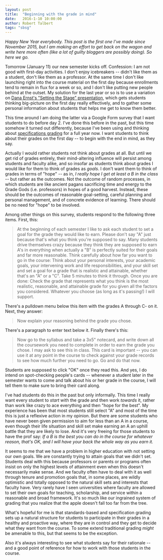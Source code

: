```yaml
---
layout: post
title:  "Beginning with the grade in mind"
date:   2016-1-10 10:00:00   
author: Robert Talbert
tags: "sbsg"
---
```


_Happy New Year everybody. This post is the first one I've made since November 2015, but I am making an effort to get back on the wagon and write here more often (like a lot of guilty bloggers are possibly doing). So here we go._

Tomorrow (January 11) our new semester kicks off. Confession: I am not good with first-day activities. I don't enjoy icebreakers -- didn't like them as a student, don't like them as a professor. At the same time I don't like launching right into the course material on the first day because enrollments tend to remain in flux for a week or so, and I don't like putting new people behind at the outset. My solution for the last year or so is to use a variation on [Dana Ernst's "Setting the Stage" presentation](http://danaernst.com/setting-the-stage/), which gets students thinking big-picture on the first day really effectively, and to gather some personal information about students that helps me get to know them better. 

This time around I am doing the latter via a Google Form survey that I want students to do before day 2. I've done this before in the past, but this time somehow it turned out differently, because I've been using and thinking about [specifications grading](http://www.utimes.pitt.edu/?p=30598) for a full year now. I want students to think about their grades on the first day -- to begin with the end in mind, as they say. 

Actually I would rather students not think about grades at all. But until we get rid of grades entirely, their mind-altering influence will persist among students and faculty alike, and so insofar as students think about grades I would like for them to think of grades as _goals_. I don't want them to think of grades in terms of "hope" -- as in, _I really hope I get at least a B in the class_ -- but rather as the outcomes. Not the outcome of random processes, in which students are like ancient pagans sacrificing time and energy to the Grade Gods (i.e. professors) in hopes of a good harvest. Instead, these should be the outcomes of reasonable goal-setting, careful planning and personal management, and of concrete evidence of learning. There should be no need for "hope" to be involved. 

Among other things on this survey, students respond to the following three items. First, this: 

>At the beginning of each semester I like to ask each student to set a goal for the grade they would like to earn. Please don't say "A" just because that's what you think you're supposed to say. Many students drive themselves crazy because they think they are supposed to earn A's in everything when actually a "B" is perfectly suited for their goals and far more reasonable. Think carefully about how far you want to go in the course: Think about your personal interests, your academic goals, your intervening work and life responsibilities, and your skill set and set a goal for a grade that is realistic and attainable, whether that's an "A" or a "C". Take 5 minutes to think it through. Once you are done: Check  the grade that represents what you think is the most realistic, reasonable, and attainable grade for you given all the factors you considered. Whatever you choose (as long as it's passing!) I will support. 

There's a pulldown menu below this item with the grades A through C- on it. Next, they answer: 

>Now explain your reasoning behind the grade you chose. 

There's a paragraph to enter text below it. Finally there's this: 

>Now go to the syllabus and take a 3x5" notecard, and write down all the coursework you need to complete in order to earn the grade you chose. I may ask to see this in class. This card is important -- you can use it at any point in the course to check against your grade records to see how much further you need to go. Go and do that now. 

Students are supposed to click "OK" once they read this. And yes, I do intend on spot-checking people's cards -- whenever a student later in the semester wants to come and talk about his or her grade in the course, I will tell them to make sure to bring their card along. 

I've had students do this in the past but only informally. This time I really want every student to _start_ with the grade and then work _towards_ it, rather than work like crazy to ace everything and then "hope for the best". My experience has been that most students still select "A" and most of the time this is just a reflexive action in my opinion. But there are some students who have never been given permission to aim for less than an A in a course, even though their life situation and skill set make earning an A an uphill battle that they are likely to lose. And it's very freeing for those students to have the prof say: _If a B is the best you can do in the course for whatever reason, that's OK, and I will have your back the whole way as you earn it._ 

It seems to me that we have a problem in higher education with not setting our own goals. We are constantly trying to attain goals that we didn't set. Students deal with this because professors or parents or programs often insist on only the highest levels of attainment even when this doesn't necessarily make sense. And we faculty often have to deal with it as well through tenure and promotion goals that, in some places, are wildly optimistic and totally opposed to the natural skill sets and interests that faculty have. Very rarely have I seen universities where faculty are allowed to set their own goals for teaching, scholarship, and service within a reasonable and broad framework. It's so much like our ingrained system of grading that you realize that the apple doesn't fall too far from the tree. 

What's hopeful for me is that standards-based and specification grading sets up a natural structure for students to participate in their grades in a healthy and proactive way, where they are in control and they get to decide what they want from the course. To some extend traditional grading _might_ be amenable to this, but that seems to be the exception. 

Also it's always interesting to see what students say for their rationale -- and a good point of reference for how to work with those students in the course. 

